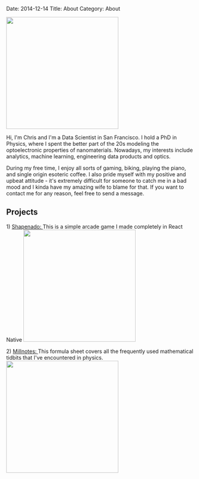 Date: 2014-12-14
Title: About 
Category: About

<div class="col-md-6">
<img src="/assets/common/photo.jpg" width="300" class="image_center_style" >
<p>Hi, I'm Chris and I'm a Data Scientist in San Francisco. I hold a PhD in Physics, where I spent the better part of the 20s modeling the 
optoelectronic properties of nanomaterials. Nowadays, my interests include analytics, machine learning,  
engineering data products and optics.</p>      
   
<p>During my free time, I enjoy all sorts of gaming, biking, playing the piano, and single origin esoteric coffee. 
I also pride myself with my positive and upbeat attitude - it's extremely difficult
for someone to catch me in a bad mood and I kinda have my amazing wife to blame for that. If you want to contact me for 
any reason, feel free to send a message. </p>
 
<div class="text-center">
<a class="nounderline" href="http://linkedin.com/in/chrisvmiller/"><i class="fa fa-linkedin-square fa-4x" style="color:blue"></i></a>
<a class="nounderline" href="http://github.com/chrisvmiller"><i class="fa fa-github-square fa-4x" style="color:purple"></i></a>
</div>

</div>
<div class="col-md-6">
<h2 class="text-center">Projects</h2>
<p class="article-text">
1) <a class="nounderline" href="https://play.google.com/store/apps/details?id=com.shapenado&hl=en">Shapenado: </a>This is a simple arcade game I made completely in React Native
<img src="/assets/common/shapenado.png" width="300" class="image_center_style" >
</p>

<p class="article-text">
2) <a class="nounderline" href="https://github.com/chrisvmiller/analytics/blob/master/millnotes/millnotes.pdf">Millnotes: </a>This formula sheet covers all the frequently used mathematical tidbits that I've encountered in physics.
<img src="/assets/common/millnotes.jpg" width="300" class="image_center_style" >    
</p>
</div>